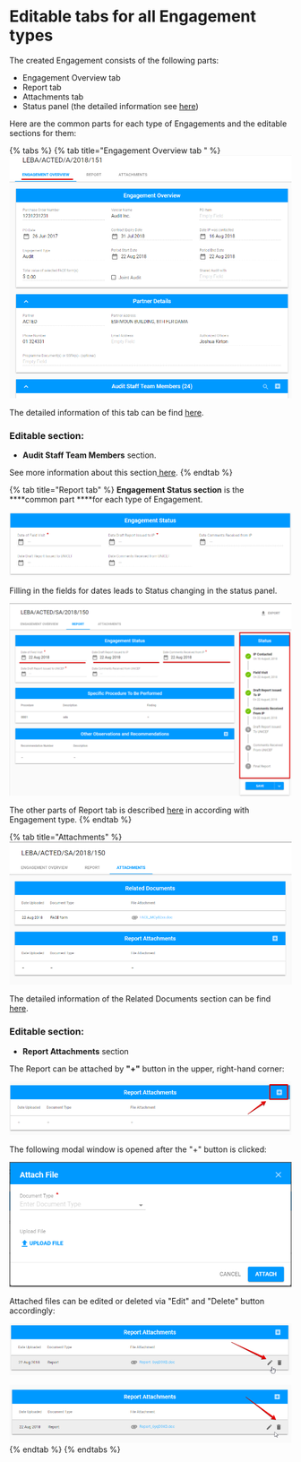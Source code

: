 # Editable tabs for all Engagement types

The created Engagement consists of the following parts:

* Engagement Overview tab
* Report tab
* Attachments tab
* Status panel \(the detailed information see [here](../how-to-add-new-engagement.md)\) 

Here are the common parts for each type of Engagements and the editable sections for them:

{% tabs %}
{% tab title="Engagement Overview tab " %}
![Engagement Overview tab](../../../.gitbook/assets/40.png)

The detailed information of this tab can be find [here](../how-to-add-new-engagement.md). 

### Editable section:

* **Audit Staff Team Members** section.

See more information about this section[ here](../how-to-add-new-engagement.md). 
{% endtab %}

{% tab title="Report tab" %}
**Engagement Status section** is the ****common part ****for each type of Engagement.

![Engagement Status section](../../../.gitbook/assets/42.png)

Filling in the fields for dates leads to Status changing in the status panel. 

![Engagement Status vs Status panel](../../../.gitbook/assets/43.png)

The other parts of Report tab is described [here](editable-tabs-for-each-engagement-type/) in according with Engagement type. 
{% endtab %}

{% tab title="Attachments" %}
![Attachments tab](../../../.gitbook/assets/44.png)

The detailed information of the Related Documents section can be find [here](../how-to-add-new-engagement.md).

### Editable section:

* **Report Attachments** section

The Report can be attached by **"+"** button in the upper, right-hand corner: 

![Add button](../../../.gitbook/assets/45.png)

The following modal window is opened after the "+" button is clicked:

![Attach File modal window](../../../.gitbook/assets/46.png)

Attached files can be edited or deleted via "Edit" and "Delete" button accordingly:

![Edit button](../../../.gitbook/assets/47.png)

![Delete button ](../../../.gitbook/assets/48.png)
{% endtab %}
{% endtabs %}

## 

